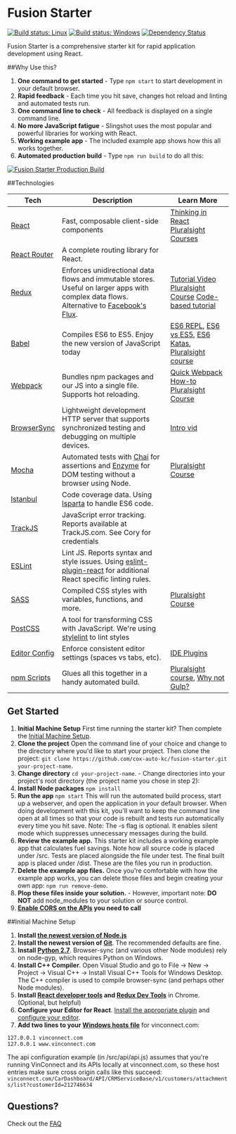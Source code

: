 # Fusion Starter

[![Build status: Linux](https://img.shields.io/travis/cox-auto-kc/fusion-starter.svg?style=flat-square)](https://travis-ci.org/cox-auto-kc/fusion-starter)
[![Build status: Windows](https://ci.appveyor.com/api/projects/status/xrtxiqy55dtj7qe4?svg=true)](https://ci.appveyor.com/project/coryhouse/fusion-starter/branch/master)
[![Dependency Status](https://david-dm.org/cox-auto-kc/fusion-starter.svg?style=flat-square)](https://david-dm.org/cox-auto-kc/fusion-starter)

Fusion Starter is a comprehensive starter kit for rapid application development using React. 

##Why Use this?

1. **One command to get started** - Type `npm start` to start development in your default browser.
2. **Rapid feedback** - Each time you hit save, changes hot reload and linting and automated tests run.
3. **One command line to check** - All feedback is displayed on a single command line.
4. **No more JavaScript fatigue** - Slingshot uses the most popular and powerful libraries for working with React.
5. **Working example app** - The included example app shows how this all works together.
6. **Automated production build** - Type `npm run build` to do all this:

[![Fusion Starter Production Build](https://img.youtube.com/vi/qlfDLsX-J0U/0.jpg)](https://www.youtube.com/watch?v=qlfDLsX-J0U)

##Technologies

| **Tech** | **Description** |**Learn More**|
|----------|-------|---|
|  [React](https://facebook.github.io/react/)  |   Fast, composable client-side components  |[Thinking in React](https://facebook.github.io/react/docs/thinking-in-react.html) [Pluralsight Courses](https://www.pluralsight.com/search?q=react&categories=course) |
| [React Router](https://github.com/reactjs/react-router) | A complete routing library for React. | |
| [Redux](http://redux.js.org) |  Enforces unidirectional data flows and immutable stores. Useful on larger apps with complex data flows. Alternative to [Facebook's Flux](https://facebook.github.io/flux/docs/overview.html).| [Tutorial Video](https://egghead.io/series/getting-started-with-redux) [Pluralsight Course](https://app.pluralsight.com/library/courses/react-redux-react-router-es6/table-of-contents) [Code-based tutorial](https://github.com/happypoulp/redux-tutorial)   |
|  [Babel](http://babeljs.io) |  Compiles ES6 to ES5. Enjoy the new version of JavaScript today     | [ES6 REPL](https://babeljs.io/repl/), [ES6 vs ES5](http://es6-features.org), [ES6 Katas](http://es6katas.org), [Pluralsight course](http://www.pluralsight.com/courses/javascript-fundamentals-es6)    |
| [Webpack](http://webpack.github.io) | Bundles npm packages and our JS into a single file. Supports hot reloading. | [Quick Webpack How-to](https://github.com/petehunt/webpack-howto) [Pluralsight Course](https://www.pluralsight.com/courses/webpack-fundamentals)|
| [BrowserSync](http://www.browsersync.com) | Lightweight development HTTP server that supports synchronized testing and debugging on multiple devices. | [Intro vid](https://www.youtube.com/watch?time_continue=1&v=heNWfzc7ufQ)|
| [Mocha](http://mochajs.org) | Automated tests with [Chai](http://chaijs.com/) for assertions and [Enzyme](https://github.com/airbnb/enzyme) for DOM testing without a browser using Node. | [Pluralsight Course](https://www.pluralsight.com/courses/testing-javascript) |
| [Istanbul](https://github.com/gotwarlost/istanbul) | Code coverage data. Using [Isparta](https://github.com/douglasduteil/isparta) to handle ES6 code. | | | 
|[TrackJS](http://www.trackjs.com) | JavaScript error tracking. Reports available at TrackJS.com. See Cory for credentials | |  
| [ESLint](http://eslint.org/)| Lint JS. Reports syntax and style issues. Using [eslint-plugin-react](https://github.com/yannickcr/eslint-plugin-react) for additional React specific linting rules. | |
| [SASS](http://sass-lang.com/) | Compiled CSS styles with variables, functions, and more. | [Pluralsight Course](https://www.pluralsight.com/courses/better-css)|
| [PostCSS](http://postcss.org/) | A tool for transforming CSS with JavaScript. We're using [stylelint](http://stylelint.io) to lint styles | | 
| [Editor Config](http://editorconfig.org) | Enforce consistent editor settings (spaces vs tabs, etc). | [IDE Plugins](http://editorconfig.org/#download) |
| [npm Scripts](https://docs.npmjs.com/misc/scripts)| Glues all this together in a handy automated build. | [Pluralsight course](https://www.pluralsight.com/courses/npm-build-tool-introduction), [Why not Gulp?](https://medium.com/@housecor/why-i-left-gulp-and-grunt-for-npm-scripts-3d6853dd22b8#.vtaziro8n)  |

## Get Started
 1. **Initial Machine Setup**
First time running the starter kit? Then complete the [Initial Machine Setup](#initial-machine-setup).
 2. **Clone the project**
Open the command line of your choice and change to the directory where you'd like to start your project. Then clone the project: `git clone https://github.com/cox-auto-kc/fusion-starter.git your-project-name`.  
 3. **Change directory**
`cd your-project-name`. - Change directories into your project's root directory (the project name you chose in step 2):
 4. **Install Node packages** 
`npm install`
 5. **Run the app**
`npm start`
This will run the automated build process, start up a webserver, and open the application in your default browser. When doing development with this kit, you'll want to keep the command line open at all times so that your code is rebuilt and tests run automatically every time you hit save. Note: The -s flag is optional. It enables silent mode which suppresses unnecessary messages during the build.
 6. **Review the example app.** This starter kit includes a working example app that calculates fuel savings. Note how all source code is placed under /src. Tests are placed alongside the file under test. The final built app is placed under /dist. These are the files you run in production.
 7. **Delete the example app files.** Once you're comfortable with how the example app works, you can delete those files and begin creating your own app: `npm run remove-demo`.
 8. **Plop these files inside your solution.** - However, important note: **DO NOT** add node_modules to your solution or source control.
 9. **[Enable CORS on the APIs](https://github.com/cox-auto-kc/fusion-starter/blob/master/docs/FAQ.md#how-do-i-call-our-existing-web-apis) you need to call** 

##Initial Machine Setup
 1. **Install [the newest version of Node.js](https://nodejs.org)**
 2. **Install the newest version of [Git](https://git-scm.com/downloads)**.  The recommended defaults are fine.
 3. **Install [Python 2.7](https://www.python.org/downloads/)**. Browser-sync (and various other Node modules) rely on node-gyp, which requires Python on Windows.  
 4. **Install C++ Compiler**. Open Visual Studio and go to File -> New -> Project -> Visual C++ -> Install Visual C++ Tools for Windows Desktop. The C++ compiler is used to compile browser-sync (and perhaps other Node modules).
 5. **Install [React developer tools](https://chrome.google.com/webstore/detail/react-developer-tools/fmkadmapgofadopljbjfkapdkoienihi?hl=en) and [Redux Dev Tools](https://chrome.google.com/webstore/detail/redux-devtools/lmhkpmbekcpmknklioeibfkpmmfibljd?hl=en)** in Chrome. (Optional, but helpful)
 6. **Configure your Editor for React**. [Install the appropriate plugin](https://github.com/facebook/react/wiki/Complementary-Tools#jsx-integrations) and [configure your editor](https://github.com/kriasoft/react-starter-kit/blob/master/docs/how-to-configure-text-editors.md).
 7. **Add two lines to your [Windows hosts file](https://www.rackspace.com/knowledge_center/article/modify-your-hosts-file)** for vinconnect.com: 
```
127.0.0.1 vinconnect.com
127.0.0.1 www.vinconnect.com
```
The api configuration example (in /src/api/api.js) assumes that you're running VinConnect and its APIs locally at vinconnect.com, so these host entries make sure cross origin calls like this succeed: `vinconnect.com/CarDashboard/API/CRMServiceBase/v1/customers/attachments/list?customerId=212746634`

## Questions?
Check out the [FAQ](/docs/FAQ.md)
